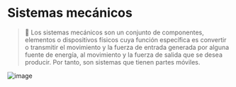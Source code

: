 # Sistemas mecánicos 
> 🔑 Los sistemas mecánicos son un conjunto de componentes, elementos o dispositivos físicos cuya función específica es convertir o transmitir el movimiento y la fuerza de entrada generada por alguna fuente de energía, al movimiento y la fuerza de salida que se desea producir. Por tanto, son sistemas que tienen partes móviles.

![image](https://github.com/user-attachments/assets/b709b76f-9a0b-42e8-9ae2-c3b98cc9705c)

